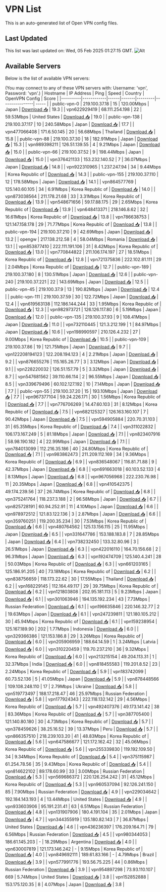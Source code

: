 # VPN List

This is an auto-generated list of Open VPN config files.

## Last Updated

This list was last updated on: Wed, 05 Feb 2025 01:27:15 GMT.
![Alt](https://repobeats.axiom.co/api/embed/186b98318ef1479477931607c1ad7d823f12451f.svg "Repobeats analytics image")

## Available Servers

Below is the list of available VPN servers:

(You may connect to any of these VPN servers with: Username: 'vpn', Password: 'vpn'.)
| Hostname | IP Address | Ping | Speed | Country | OpenVPN Config | Score |
|----------|------------|------|-------|---------|----------------| ----- |
| public-vpn-0 | 219.100.37.18 | 15 | 120.00Mbps | Japan | [Download 📥](./configs/server_0_JP.ovpn) | 19.3 |
| vpn622929419 | 68.111.254.198 | 22 | 59.53Mbps | United States | [Download 📥](./configs/server_1_US.ovpn) | 19.0 |
| public-vpn-138 | 219.100.37.117 | 10 | 240.58Mbps | Japan | [Download 📥](./configs/server_2_JP.ovpn) | 17.7 |
| vpn477066408 | 171.6.50.145 | 20 | 56.68Mbps | Thailand | [Download 📥](./configs/server_3_TH.ovpn) | 15.8 |
| public-vpn-88 | 219.100.37.30 | 18 | 182.91Mbps | Japan | [Download 📥](./configs/server_4_JP.ovpn) | 15.3 |
| vpn989398211 | 126.51.139.55 | 4 | 9.21Mbps | Japan | [Download 📥](./configs/server_5_JP.ovpn) | 15.0 |
| public-vpn-66 | 219.100.37.52 | 9 | 198.44Mbps | Japan | [Download 📥](./configs/server_6_JP.ovpn) | 15.0 |
| vpn376421133 | 153.232.140.52 | 7 | 36.07Mbps | Japan | [Download 📥](./configs/server_7_JP.ovpn) | 14.8 |
| vpn922310965 | 1.237.247.94 | 34 | 9.44Mbps | Korea Republic of | [Download 📥](./configs/server_8_KR.ovpn) | 14.3 |
| public-vpn-155 | 219.100.37.110 | 12 | 178.58Mbps | Japan | [Download 📥](./configs/server_9_JP.ovpn) | 14.1 |
| vpn864577769 | 125.140.60.105 | 34 | 6.91Mbps | Korea Republic of | [Download 📥](./configs/server_10_KR.ovpn) | 14.0 |
| vpn873038564 | 211.178.21.68 | 33 | 3.31Mbps | Korea Republic of | [Download 📥](./configs/server_11_KR.ovpn) | 13.9 |
| vpn548671656 | 59.17.88.175 | 29 | 2.65Mbps | Korea Republic of | [Download 📥](./configs/server_12_KR.ovpn) | 13.9 |
| vpn648413371 | 218.146.8.62 | 32 | 16.61Mbps | Korea Republic of | [Download 📥](./configs/server_13_KR.ovpn) | 13.8 |
| vpn786638753 | 121.147.158.178 | 29 | 71.77Mbps | Korea Republic of | [Download 📥](./configs/server_14_KR.ovpn) | 13.8 |
| public-vpn-194 | 219.100.37.210 | 9 | 42.69Mbps | Japan | [Download 📥](./configs/server_15_JP.ovpn) | 13.2 |
| opengw | 217.138.212.58 | 4 | 58.04Mbps | Romania | [Download 📥](./configs/server_16_RO.ovpn) | 13.1 |
| vpn853877410 | 222.111.191.106 | 31 | 8.42Mbps | Korea Republic of | [Download 📥](./configs/server_17_KR.ovpn) | 13.0 |
| vpn770844822 | 211.106.174.197 | 27 | 18.51Mbps | Korea Republic of | [Download 📥](./configs/server_18_KR.ovpn) | 12.8 |
| vpn721375836 | 222.102.81.111 | 29 | 2.04Mbps | Korea Republic of | [Download 📥](./configs/server_19_KR.ovpn) | 12.7 |
| public-vpn-189 | 219.100.37.180 | 8 | 130.51Mbps | Japan | [Download 📥](./configs/server_20_JP.ovpn) | 12.6 |
| public-vpn-240 | 219.100.37.221 | 22 | 143.69Mbps | Japan | [Download 📥](./configs/server_21_JP.ovpn) | 12.5 |
| public-vpn-45 | 219.100.37.9 | 13 | 190.82Mbps | Japan | [Download 📥](./configs/server_22_JP.ovpn) | 12.4 |
| public-vpn-111 | 219.100.37.59 | 30 | 122.72Mbps | Japan | [Download 📥](./configs/server_23_JP.ovpn) | 12.4 |
| vpn619563138 | 112.186.144.244 | 33 | 1.95Mbps | Korea Republic of | [Download 📥](./configs/server_24_KR.ovpn) | 12.3 |
| vpn982973721 | 126.126.117.80 | 6 | 5.19Mbps | Japan | [Download 📥](./configs/server_25_JP.ovpn) | 12.0 |
| public-vpn-135 | 219.100.37.93 | 9 | 108.41Mbps | Japan | [Download 📥](./configs/server_26_JP.ovpn) | 11.0 |
| vpn732110445 | 121.3.212.199 | 1 | 84.97Mbps | Japan | [Download 📥](./configs/server_27_JP.ovpn) | 10.6 |
| vpn198990597 | 210.126.4.232 | 27 | 9.00Mbps | Korea Republic of | [Download 📥](./configs/server_28_KR.ovpn) | 10.5 |
| public-vpn-109 | 219.100.37.86 | 19 | 121.75Mbps | Japan | [Download 📥](./configs/server_29_JP.ovpn) | 9.7 |
| vpn122208194123 | 122.208.194.123 | 4 | 2.21Mbps | Japan | [Download 📥](./configs/server_30_JP.ovpn) | 9.2 |
| vpn876655276 | 115.165.26.77 | 3 | 3.12Mbps | Japan | [Download 📥](./configs/server_31_JP.ovpn) | 9.1 |
| vpn228220032 | 126.51.157.79 | 5 | 3.32Mbps | Japan | [Download 📥](./configs/server_32_JP.ovpn) | 8.7 |
| vpn547681562 | 39.110.66.114 | 2 | 96.55Mbps | Japan | [Download 📥](./configs/server_33_JP.ovpn) | 8.5 |
| vpn339679496 | 60.102.127.192 | 10 | 7.14Mbps | Japan | [Download 📥](./configs/server_34_JP.ovpn) | 7.7 |
| public-vpn-55 | 219.100.37.20 | 15 | 193.10Mbps | Japan | [Download 📥](./configs/server_35_JP.ovpn) | 7.7 |
| vpn967377104 | 59.24.226.171 | 30 | 1.56Mbps | Korea Republic of | [Download 📥](./configs/server_36_KR.ovpn) | 7.7 |
| vpn776706269 | 14.47.60.103 | 31 | 8.12Mbps | Korea Republic of | [Download 📥](./configs/server_37_KR.ovpn) | 7.5 |
| vpn682125327 | 126.163.160.107 | 7 | 90.42Mbps | Japan | [Download 📥](./configs/server_38_JP.ovpn) | 7.5 |
| vpn594905884 | 220.70.31.103 | 31 | 65.35Mbps | Korea Republic of | [Download 📥](./configs/server_39_KR.ovpn) | 7.4 |
| vpn311022832 | 106.173.167.249 | 5 | 81.18Mbps | Japan | [Download 📥](./configs/server_40_JP.ovpn) | 7.1 |
| vpn823407916 | 58.98.190.182 | 4 | 22.99Mbps | Japan | [Download 📥](./configs/server_41_JP.ovpn) | 7.1 |
| vpn784013099 | 112.216.35.186 | 40 | 24.80Mbps | Korea Republic of | [Download 📥](./configs/server_42_KR.ovpn) | 7.1 |
| vpn983862473 | 211.209.112.169 | 34 | 9.36Mbps | Korea Republic of | [Download 📥](./configs/server_43_KR.ovpn) | 6.9 |
| vpn836548067 | 116.81.71.88 | 9 | 42.37Mbps | Japan | [Download 📥](./configs/server_44_JP.ovpn) | 6.8 |
| vpn691663018 | 60.103.52.133 | 4 | 8.13Mbps | Japan | [Download 📥](./configs/server_45_JP.ovpn) | 6.8 |
| vpn967056968 | 222.230.76.98 | 11 | 20.35Mbps | Japan | [Download 📥](./configs/server_46_JP.ovpn) | 6.8 |
| vpn410542375 | 49.174.239.56 | 37 | 26.74Mbps | Korea Republic of | [Download 📥](./configs/server_47_KR.ovpn) | 6.8 |
| vpn375241764 | 118.237.3.188 | 2 | 96.58Mbps | Japan | [Download 📥](./configs/server_48_JP.ovpn) | 6.7 |
| vpn825728191 | 60.94.252.91 | 11 | 4.10Mbps | Japan | [Download 📥](./configs/server_49_JP.ovpn) | 6.6 |
| vpn978972512 | 121.83.122.136 | 3 | 2.87Mbps | Japan | [Download 📥](./configs/server_50_JP.ovpn) | 6.6 |
| vpn359760251 | 119.200.35.234 | 30 | 7.53Mbps | Korea Republic of | [Download 📥](./configs/server_51_KR.ovpn) | 6.6 |
| vpn480764562 | 125.13.156.115 | 25 | 11.95Mbps | Japan | [Download 📥](./configs/server_52_JP.ovpn) | 6.5 |
| vpn331647786 | 153.188.183.8 | 7 | 28.85Mbps | Japan | [Download 📥](./configs/server_53_JP.ovpn) | 6.4 |
| vpn738232450 | 133.32.80.96 | 3 | 26.51Mbps | Japan | [Download 📥](./configs/server_54_JP.ovpn) | 6.3 |
| vpn422016110 | 164.70.156.68 | 2 | 96.31Mbps | Japan | [Download 📥](./configs/server_55_JP.ovpn) | 6.3 |
| vpn192474709 | 125.140.4.241 | 28 | 50.03Mbps | Korea Republic of | [Download 📥](./configs/server_56_KR.ovpn) | 6.3 |
| vpn661203165 | 125.186.91.205 | 40 | 73.18Mbps | Korea Republic of | [Download 📥](./configs/server_57_KR.ovpn) | 6.2 |
| vpn838756659 | 118.173.22.62 | 30 | 17.55Mbps | Thailand | [Download 📥](./configs/server_58_TH.ovpn) | 6.2 |
| vpn168229145 | 112.164.49.117 | 29 | 39.75Mbps | Korea Republic of | [Download 📥](./configs/server_59_KR.ovpn) | 6.2 |
| vpn121803808 | 202.95.181.113 | 5 | 9.23Mbps | Japan | [Download 📥](./configs/server_60_JP.ovpn) | 6.1 |
| vpn301063946 | 194.135.192.234 | 43 | 7.73Mbps | Russian Federation | [Download 📥](./configs/server_61_RU.ovpn) | 6.1 |
| vpn196635846 | 220.146.32.77 | 2 | 19.63Mbps | Japan | [Download 📥](./configs/server_62_JP.ovpn) | 6.1 |
| vpn247239811 | 121.180.105.212 | 30 | 45.94Mbps | Korea Republic of | [Download 📥](./configs/server_63_KR.ovpn) | 6.1 |
| vpn159238954 | 125.167.189.90 | 202 | 1.77Mbps | Indonesia | [Download 📥](./configs/server_64_ID.ovpn) | 6.0 |
| vpn329366386 | 121.153.186.8 | 29 | 3.26Mbps | Korea Republic of | [Download 📥](./configs/server_65_KR.ovpn) | 6.0 |
| vpn205906959 | 188.64.14.59 | 1 | 3.24Mbps | Latvia | [Download 📥](./configs/server_66_LV.ovpn) | 6.0 |
| vpn310220459 | 119.70.237.210 | 36 | 9.32Mbps | Korea Republic of | [Download 📥](./configs/server_67_KR.ovpn) | 6.0 |
| vpn213215154 | 49.204.113.31 | 1 | 32.37Mbps | India | [Download 📥](./configs/server_68_IN.ovpn) | 6.0 |
| vpn818455583 | 119.201.8.52 | 23 | 2.24Mbps | Korea Republic of | [Download 📥](./configs/server_69_KR.ovpn) | 5.9 |
| vpn183742099 | 60.73.52.136 | 5 | 41.05Mbps | Japan | [Download 📥](./configs/server_70_JP.ovpn) | 5.9 |
| vpn878448566 | 109.108.248.110 | 17 | 2.79Mbps | Ukraine | [Download 📥](./configs/server_71_UA.ovpn) | 5.8 |
| vpn519773497 | 188.17.218.47 | 46 | 25.97Mbps | Russian Federation | [Download 📥](./configs/server_72_RU.ovpn) | 5.8 |
| vpn177924343 | 222.118.132.142 | 29 | 4.56Mbps | Korea Republic of | [Download 📥](./configs/server_73_KR.ovpn) | 5.7 |
| vpn492407376 | 49.173.141.42 | 38 | 83.36Mbps | Korea Republic of | [Download 📥](./configs/server_74_KR.ovpn) | 5.7 |
| vpn387705400 | 121.140.80.180 | 30 | 4.73Mbps | Korea Republic of | [Download 📥](./configs/server_75_KR.ovpn) | 5.7 |
| vpn378459626 | 38.25.16.52 | 39 | 13.37Mbps | Peru | [Download 📥](./configs/server_76_PE.ovpn) | 5.7 |
| vpn866357510 | 218.239.103.20 | 41 | 48.83Mbps | Korea Republic of | [Download 📥](./configs/server_77_KR.ovpn) | 5.6 |
| vpn647586677 | 121.172.162.42 | 32 | 45.06Mbps | Korea Republic of | [Download 📥](./configs/server_78_KR.ovpn) | 5.6 |
| vpn255339830 | 119.192.109.50 | 34 | 9.34Mbps | Korea Republic of | [Download 📥](./configs/server_79_KR.ovpn) | 5.4 |
| vpn375115987 | 61.254.78.56 | 35 | 9.43Mbps | Korea Republic of | [Download 📥](./configs/server_80_KR.ovpn) | 5.4 |
| vpn814622102 | 89.178.60.99 | 33 | 3.00Mbps | Russian Federation | [Download 📥](./configs/server_81_RU.ovpn) | 5.3 |
| vpn569686372 | 220.126.254.242 | 31 | 45.12Mbps | Korea Republic of | [Download 📥](./configs/server_82_KR.ovpn) | 5.3 |
| vpn960537094 | 92.126.241.150 | 85 | 7.90Mbps | Russian Federation | [Download 📥](./configs/server_83_RU.ovpn) | 4.9 |
| vpn229034642 | 192.184.143.193 | 4 | 13.44Mbps | United States | [Download 📥](./configs/server_84_US.ovpn) | 4.9 |
| vpn933603906 | 95.191.231.41 | 63 | 6.51Mbps | Russian Federation | [Download 📥](./configs/server_85_RU.ovpn) | 4.8 |
| vpn131907906 | 180.4.191.104 | 35 | 2.01Mbps | Japan | [Download 📥](./configs/server_86_JP.ovpn) | 4.7 |
| vpn344355919 | 135.180.82.143 | 7 | 36.87Mbps | United States | [Download 📥](./configs/server_87_US.ovpn) | 4.6 |
| vpn436236397 | 176.209.164.71 | 79 | 6.56Mbps | Russian Federation | [Download 📥](./configs/server_88_RU.ovpn) | 4.5 |
| vpn980344053 | 186.61.145.203 | - | 18.29Mbps | Argentina | [Download 📥](./configs/server_89_AR.ovpn) | 4.0 |
| vpn630007819 | 121.173.146.242 | - | 9.15Mbps | Korea Republic of | [Download 📥](./configs/server_90_KR.ovpn) | 4.0 |
| vpn849692111 | 189.61.83.166 | - | 4.79Mbps | Brazil | [Download 📥](./configs/server_91_BR.ovpn) | 3.9 |
| vpn577991776 | 193.56.75.225 | 44 | 0.86Mbps | Russian Federation | [Download 📥](./configs/server_92_RU.ovpn) | 3.9 |
| vpn954897298 | 73.93.110.107 | 669 | 5.74Mbps | United States | [Download 📥](./configs/server_93_US.ovpn) | 3.8 |
| vpn152852888 | 153.175.120.35 | 8 | 4.07Mbps | Japan | [Download 📥](./configs/server_94_JP.ovpn) | 3.8 |

